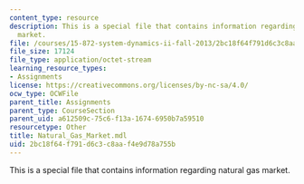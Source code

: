 ```yaml
---
content_type: resource
description: This is a special file that contains information regarding natural gas
  market.
file: /courses/15-872-system-dynamics-ii-fall-2013/2bc18f64f791d6c3c8aaf4e9d78a755b_Natural_Gas_Market.mdl
file_size: 17124
file_type: application/octet-stream
learning_resource_types:
- Assignments
license: https://creativecommons.org/licenses/by-nc-sa/4.0/
ocw_type: OCWFile
parent_title: Assignments
parent_type: CourseSection
parent_uid: a612509c-75c6-f13a-1674-6950b7a59510
resourcetype: Other
title: Natural_Gas_Market.mdl
uid: 2bc18f64-f791-d6c3-c8aa-f4e9d78a755b
---
```

This is a special file that contains information regarding natural gas market.
